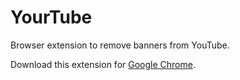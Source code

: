 # YourTube
Browser extension to remove banners from YouTube.

Download this extension for [Google Chrome](./chrome/bin/).
